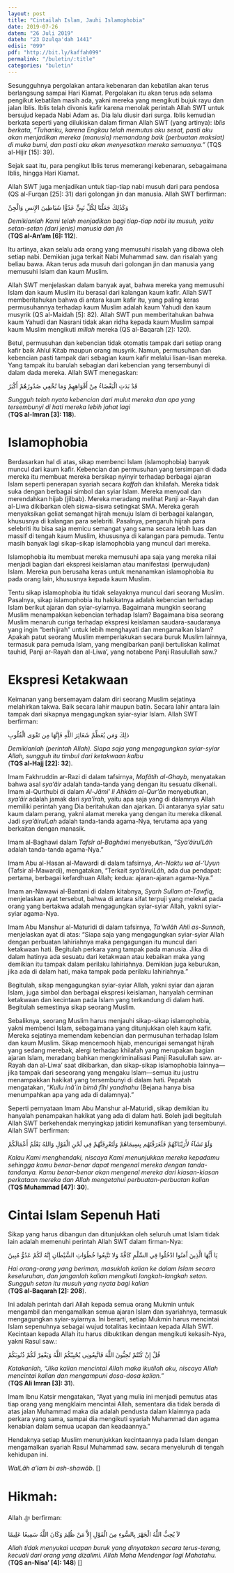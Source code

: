 ```yaml
---
layout: post
title: "Cintailah Islam, Jauhi Islamophobia"
date: 2019-07-26
datem: "26 Juli 2019"
dateh: "23 Dzulqa'dah 1441"
edisi: "099"
pdf: "http://bit.ly/kaffah099"
permalink: "/buletin/:title"
categories: "buletin"
---
```


Sesungguhnya pergolakan antara kebenaran dan kebatilan akan terus berlangsung sampai Hari Kiamat. Pergolakan itu akan terus ada selama pengikut kebatilan masih ada, yakni mereka yang mengikuti bujuk rayu dan jalan Iblis. Iblis telah divonis kafir karena menolak perintah Allah SWT untuk bersujud kepada Nabi Adam as. Dia lalu diusir dari surga. Iblis kemudian berkata seperti yang dilukiskan dalam firman Allah SWT (yang artinya): *Iblis berkata, “Tuhanku, karena Engkau telah memutus aku sesat, pasti aku akan menjadikan mereka (manusia) memandang baik (perbuatan maksiat) di muka bumi, dan pasti aku akan menyesatkan mereka semuanya.”* (TQS al-Hijir [15]: 39).

Sejak saat itu, para pengikut Iblis terus memerangi kebenaran, sebagaimana Iblis, hingga Hari Kiamat.

Allah SWT juga menjadikan untuk tiap-tiap nabi musuh dari para pendosa (QS al-Furqan [25]: 31) dari golongan jin dan manusia. Allah SWT berfirman:

<p class="text-right-arabic">
وَكَذَٰلِكَ جَعَلْنَا لِكُلِّ نَبِيٍّ عَدُوًّا شَيَاطِينَ الإِنسِ وَالْجِنِّ
</p>

<p class="text-right-arti">
<i>Demikianlah Kami telah menjadikan bagi tiap-tiap nabi itu musuh, yaitu setan-setan (dari jenis) manusia dan jin</i><br>
(<b>TQS al-An’am [6]: 112</b>).
</p>

Itu artinya, akan selalu ada orang yang memusuhi risalah yang dibawa oleh setiap nabi. Demikian juga terkait Nabi Muhammad saw. dan risalah yang beliau bawa. Akan terus ada musuh dari golongan jin dan manusia yang memusuhi Islam dan kaum Muslim.

Allah SWT menjelaskan dalam banyak ayat, bahwa mereka yang memusuhi Islam dan kaum Muslim itu berasal dari kalangan kaum kafir. Allah SWT memberitahukan bahwa di antara kaum kafir itu, yang paling keras permusuhannya terhadap kaum Muslim adalah kaum Yahudi dan kaum musyrik (QS al-Maidah [5]: 82). Allah SWT pun memberitahukan bahwa kaum Yahudi dan Nasrani tidak akan ridha kepada kaum Muslim sampai kaum Muslim mengikuti *millah* mereka (QS al-Baqarah [2]: 120).

Betul, permusuhan dan kebencian tidak otomatis tampak dari setiap orang kafir baik Ahlul Kitab maupun orang musyrik. Namun, permusuhan dan kebencian pasti tampak dari sebagian kaum kafir melalui lisan-lisan mereka. Yang tampak itu barulah sebagian dari kebencian yang tersembunyi di dalam dada mereka. Allah SWT menegaskan:

<p class="text-right-arabic">
قَدْ بَدَتِ الْبَغْضَاءُ مِنْ أَفْوَاهِهِمْ وَمَا تُخْفِي صُدُورُهُمْ أَكْبَرُ
</p>

<p class="text-right-arti">
<i>Sungguh telah nyata kebencian dari mulut mereka dan apa yang tersembunyi di hati mereka lebih jahat lagi</i><br>
(<b>TQS al-Imran [3]: 118</b>).
</p>

# Islamophobia

Berdasarkan hal di atas, sikap membenci Islam (islamophobia) banyak muncul dari kaum kafir. Kebencian dan permusuhan yang tersimpan di dada mereka itu membuat mereka bersikap nyinyir terhadap berbagai ajaran Islam seperti penerapan syariah secara *kaffah* dan khilafah. Mereka tidak suka dengan berbagai simbol dan syiar Islam. Mereka menyoal dan merendahkan hijab (jilbab). Mereka meradang melihat Panji ar-Rayah dan al-Liwa dikibarkan oleh siswa-siswa setingkat SMA. Mereka gerah menyaksikan geliat semangat hijrah menuju Islam di berbagai kalangan, khususnya di kalangan para selebriti. Pasalnya, pengaruh hijrah para selebriti itu bisa saja memicu semangat yang sama secara lebih luas dan massif di tengah kaum Muslim, khususnya di kalangan para pemuda. Tentu masih banyak lagi sikap-sikap islamophobia yang muncul dari mereka.

Islamophobia itu membuat mereka memusuhi apa saja yang mereka nilai menjadi bagian dari ekspresi keislaman atau manifestasi (perwujudan) Islam. Mereka pun berusaha keras untuk menanamkan islamophobia itu pada orang lain, khususnya kepada kaum Muslim.

Tentu sikap islamophobia itu tidak selayaknya muncul dari seorang Muslim. Pasalnya, sikap islamophobia itu hakikatnya adalah kebencian terhadap Islam berikut ajaran dan syiar-syiarnya. Bagaimana mungkin seorang Muslim menampakkan kebencian terhadap Islam? Bagaimana bisa seorang Muslim menaruh curiga terhadap ekspresi keislaman saudara-saudaranya yang ingin “berhijrah” untuk lebih menghayati dan mengamalkan Islam? Apakah patut seorang Muslim memperlakukan secara buruk Muslim lainnya, termasuk para pemuda Islam, yang mengibarkan panji bertuliskan kalimat tauhid, Panji ar-Rayah dan al-Liwa’, yang notabene Panji Rasulullah saw.?

# Ekspresi Ketakwaan

Keimanan yang bersemayam dalam diri seorang Muslim sejatinya melahirkan takwa. Baik secara lahir maupun batin. Secara lahir antara lain tampak dari sikapnya mengagungkan syiar-syiar Islam. Allah SWT berfirman:

<p class="text-right-arabic">
ذلِكَ وَمَن يُعَظِّمْ شَعَائِرَ اللَّهِ فَإِنَّهَا مِن تَقْوَى الْقُلُوبِ
</p>

<p class="text-right-arti">
<i>Demikianlah (perintah Allah). Siapa saja yang mengagungkan syiar-syiar Allah, sungguh itu timbul dari ketakwaan kalbu</i><br>
(<b>TQS al-Hajj [22]: 32</b>).
</p>

Imam Fakhruddin ar-Razi di dalam tafsirnya, *Mafâtih al-Ghayb*, menyatakan bahwa asal *sya’âir* adalah tanda-tanda yang dengan itu sesuatu dikenali. Imam al-Qurthubi di dalam *Al-Jâmi’ li Ahkâm al-Qur’ân* menyebutkan, *sya’âir* adalah jamak dari *sya’îrah*, yaitu apa saja yang di dalamnya Allah memiliki perintah yang Dia beritahukan dan ajarkan. Di antaranya syiar satu kaum dalam perang, yakni alamat mereka yang dengan itu mereka dikenal. Jadi *sya’âirulLah* adalah tanda-tanda agama-Nya, terutama apa yang berkaitan dengan manasik.

Imam al-Baghawi dalam *Tafsîr al-Baghâwi* menyebutkan, “*Sya’âirulLâh* adalah tanda-tanda agama-Nya.”

Imam Abu al-Hasan al-Mawardi di dalam tafsirnya, *An-Naktu wa al-‘Uyun* (Tafsir al-Mawardi), mengatakan, “Terkait *sya’âirulLâh*, ada dua pendapat: pertama, berbagai kefardhuan Allah; kedua: ajaran-ajaran agama-Nya.”

Imam an-Nawawi al-Bantani di dalam kitabnya, *Syarh Sullam at-Tawfiq*, menjelaskan ayat tersebut, bahwa di antara sifat terpuji yang melekat pada orang yang bertakwa adalah mengagungkan syiar-syiar Allah, yakni syiar-syiar agama-Nya.

Imam Abu Manshur al-Maturidi di dalam tafsirnya, *Ta’wilâh Ahli as-Sunnah*, menjelaskan ayat di atas: “Siapa saja yang mengagungkan syiar-syiar Allah dengan perbuatan lahiriahnya maka pengagungan itu muncul dari ketakwaan hati. Begitulah perkara yang tampak pada manusia. Jika di dalam hatinya ada sesuatu dari ketakwaan atau kebaikan maka yang demikian itu tampak dalam perilaku lahiriahnya. Demikian juga keburukan, jika ada di dalam hati, maka tampak pada perilaku lahiriahnya.”

Begitulah, sikap mengagungkan syiar-syiar Allah, yakni syiar dan ajaran Islam, juga simbol dan berbagai ekspresi keislaman, hanyalah cerminan ketakwaan dan kecintaan pada Islam yang terkandung di dalam hati. Begitulah semestinya sikap seorang Muslim.

Sebaliknya, seorang Muslim harus menjauhi sikap-sikap islamophobia, yakni membenci Islam, sebagaimana yang ditunjukkan oleh kaum kafir. Mereka sejatinya memendam kebencian dan permusuhan terhadap Islam dan kaum Muslim. Sikap mencemooh hijab, mencurigai semangat hijrah yang sedang merebak, alergi terhadap khilafah yang merupakan bagian ajaran Islam, meradang bahkan mengkriminalisasi Panji Rasulullah saw. ar-Rayah dan al-Liwa’ saat dikibarkan, dan sikap-sikap islamophobia lainnya—jika tampak dari seseorang yang mengaku Islam—semua itu justru menampakkan hakikat yang tersembunyi di dalam hati. Pepatah mengatakan, “*Kullu inâ\`in bimâ fîhi yandhahu* (Bejana hanya bisa menumpahkan apa yang ada di dalamnya).”

Seperti pernyataan Imam Abu Manshur al-Maturidi, sikap demikian itu hanyalah penampakan hakikat yang ada di dalam hati. Boleh jadi begitulah Allah SWT berkehendak menyingkap jatidiri kemunafikan yang tersembunyi. Allah SWT berfirman:

<p class="text-right-arabic">
وَلَوْ نَشَآءُ لأَرَيْنَاكَهُمْ فَلَعَرَفْتَهُم بِسِيمَاهُمْ وَلَتَعْرِفَنَّهُمْ فِي لَحْنِ الْقَوْلِ وَاللهُ يَعْلَمُ أَعْمَالَكُمْ
</p>

<p class="text-right-arti">
<i>Kalau Kami menghendaki, niscaya Kami menunjukkan mereka kepadamu sehingga kamu benar-benar dapat mengenal mereka dengan tanda-tandanya. Kamu benar-benar akan mengenal mereka dari kiasan-kiasan perkataan mereka dan Allah mengetahui perbuatan-perbuatan kalian</i><br>
(<b>TQS Muhammad [47]: 30</b>).
</p>

# Cintai Islam Sepenuh Hati

Sikap yang harus dibangun dan ditunjukkan oleh seluruh umat Islam tidak lain adalah memenuhi perintah Allah SWT dalam firman-Nya:

<p class="text-right-arabic">
يَا أَيُّهَا الَّذِينَ آَمَنُوا ادْخُلُوا فِي السِّلْمِ كَافَّةً وَلا تَتَّبِعُوا خُطُوَاتِ الشَّيْطَانِ إِنَّهُ لَكُمْ عَدُوٌّ مُبِينٌ
</p>

<p class="text-right-arti">
<i>Hai orang-orang yang beriman, masuklah kalian ke dalam Islam secara keseluruhan, dan janganlah kalian mengikuti langkah-langkah setan. Sungguh setan itu musuh yang nyata bagi kalian</i><br>
(<b>TQS al-Baqarah [2]: 208</b>).
</p>

Ini adalah perintah dari Allah kepada semua orang Mukmin untuk mengambil dan mengamalkan semua ajaran Islam dan syariahnya, termasuk mengagungkan syiar-syiarnya. Ini berarti, setiap Mukmin harus mencintai Islam sepenuhnya sebagai wujud totalitas kecintaan kepada Allah SWT. Kecintaan kepada Allah itu harus dibuktikan dengan mengikuti kekasih-Nya, yakni Rasul saw.:

<p class="text-right-arabic">
قُلْ إِنْ كُنْتُمْ تُحِبُّونَ اللَّهَ فَاتَّبِعُونِي يُحْبِبْكُمُ اللَّهُ وَيَغْفِرْ لَكُمْ ذُنُوبَكُمْ
</p>

<p class="text-right-arti">
<i>Katakanlah, “Jika kalian mencintai Allah maka ikutilah aku, niscaya Allah mencintai kalian dan mengampuni dosa-dosa kalian.”</i><br>
(<b>TQS Ali Imran [3]: 31</b>).
</p>

Imam Ibnu Katsir mengatakan, “Ayat yang mulia ini menjadi pemutus atas tiap orang yang mengklaim mencintai Allah, sementara dia tidak berada di atas jalan Muhammad maka dia adalah pendusta dalam klaimnya pada perkara yang sama, sampai dia mengikuti syariah Muhammad dan agama kenabian dalam semua ucapan dan keadaannya.”

Hendaknya setiap Muslim menunjukkan kecintaannya pada Islam dengan mengamalkan syariah Rasul Muhammad saw. secara menyeluruh di tengah kehidupan ini.

*WalLâh a’lam bi ash-shawâb*. []



<!-- HIKMAH -->
<div class="card mt-5">
<div class="card-header">
<h1>Hikmah:</h1>
</div>

<div class="card-body">
<p class="text-center">
Allah ﷻ  berfirman:
</p>

<p class="text-center-arabic">
لاَ يُحِبُّ اللَّهُ الْجَهْرَ بِالسُّوءِ مِنَ الْقَوْلِ إِلاَّ مَنْ ظُلِمَ وَكَانَ اللَّهُ سَمِيعًا عَلِيمًا
</p>

<p class="text-center">
<i>
Allah tidak menyukai ucapan buruk yang dinyatakan secara terus-terang, kecuali dari orang yang dizalimi. Allah Maha Mendengar lagi Mahatahu.
</i><br>
(<b>TQS an-Nisa’ [4]: 148</b>) []
</p>
</div>
</div>
<!-- END HIKMAH -->
